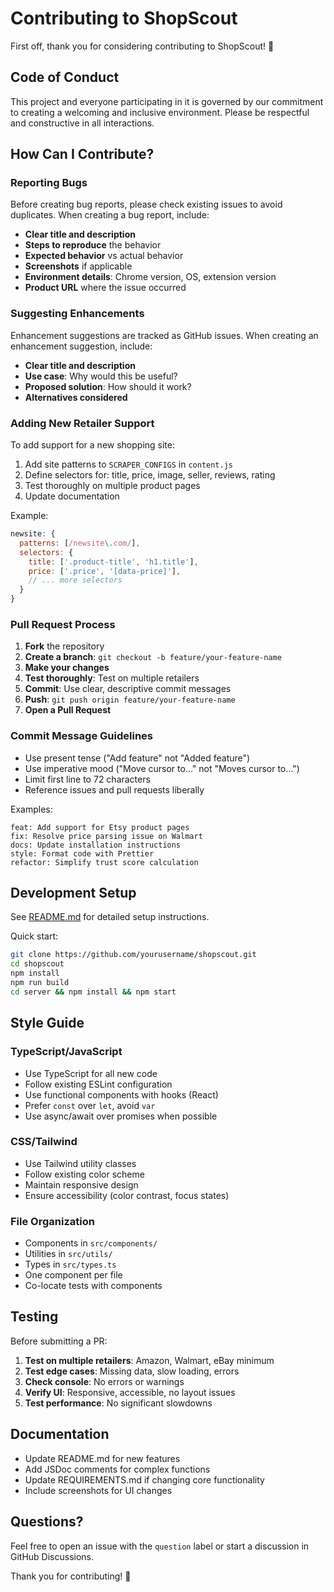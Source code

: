 # Contributing to ShopScout

First off, thank you for considering contributing to ShopScout! 🎉

## Code of Conduct

This project and everyone participating in it is governed by our commitment to creating a welcoming and inclusive environment. Please be respectful and constructive in all interactions.

## How Can I Contribute?

### Reporting Bugs

Before creating bug reports, please check existing issues to avoid duplicates. When creating a bug report, include:

- **Clear title and description**
- **Steps to reproduce** the behavior
- **Expected behavior** vs actual behavior
- **Screenshots** if applicable
- **Environment details**: Chrome version, OS, extension version
- **Product URL** where the issue occurred

### Suggesting Enhancements

Enhancement suggestions are tracked as GitHub issues. When creating an enhancement suggestion, include:

- **Clear title and description**
- **Use case**: Why would this be useful?
- **Proposed solution**: How should it work?
- **Alternatives considered**

### Adding New Retailer Support

To add support for a new shopping site:

1. Add site patterns to `SCRAPER_CONFIGS` in `content.js`
2. Define selectors for: title, price, image, seller, reviews, rating
3. Test thoroughly on multiple product pages
4. Update documentation

Example:
```javascript
newsite: {
  patterns: [/newsite\.com/],
  selectors: {
    title: ['.product-title', 'h1.title'],
    price: ['.price', '[data-price]'],
    // ... more selectors
  }
}
```

### Pull Request Process

1. **Fork** the repository
2. **Create a branch**: `git checkout -b feature/your-feature-name`
3. **Make your changes**
4. **Test thoroughly**: Test on multiple retailers
5. **Commit**: Use clear, descriptive commit messages
6. **Push**: `git push origin feature/your-feature-name`
7. **Open a Pull Request**

### Commit Message Guidelines

- Use present tense ("Add feature" not "Added feature")
- Use imperative mood ("Move cursor to..." not "Moves cursor to...")
- Limit first line to 72 characters
- Reference issues and pull requests liberally

Examples:
```
feat: Add support for Etsy product pages
fix: Resolve price parsing issue on Walmart
docs: Update installation instructions
style: Format code with Prettier
refactor: Simplify trust score calculation
```

## Development Setup

See [README.md](README.md#development) for detailed setup instructions.

Quick start:
```bash
git clone https://github.com/yourusername/shopscout.git
cd shopscout
npm install
npm run build
cd server && npm install && npm start
```

## Style Guide

### TypeScript/JavaScript

- Use TypeScript for all new code
- Follow existing ESLint configuration
- Use functional components with hooks (React)
- Prefer `const` over `let`, avoid `var`
- Use async/await over promises when possible

### CSS/Tailwind

- Use Tailwind utility classes
- Follow existing color scheme
- Maintain responsive design
- Ensure accessibility (color contrast, focus states)

### File Organization

- Components in `src/components/`
- Utilities in `src/utils/`
- Types in `src/types.ts`
- One component per file
- Co-locate tests with components

## Testing

Before submitting a PR:

1. **Test on multiple retailers**: Amazon, Walmart, eBay minimum
2. **Test edge cases**: Missing data, slow loading, errors
3. **Check console**: No errors or warnings
4. **Verify UI**: Responsive, accessible, no layout issues
5. **Test performance**: No significant slowdowns

## Documentation

- Update README.md for new features
- Add JSDoc comments for complex functions
- Update REQUIREMENTS.md if changing core functionality
- Include screenshots for UI changes

## Questions?

Feel free to open an issue with the `question` label or start a discussion in GitHub Discussions.

Thank you for contributing! 🚀

